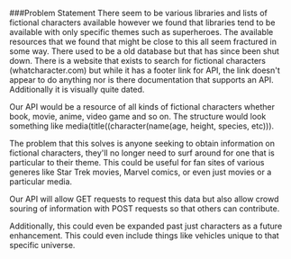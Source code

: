 ###Problem Statement
There seem to be various libraries and lists of fictional characters available however we found that libraries tend to be available with only specific themes such as superheroes. The available resources that we found that might be close to this all seem fractured in some way. There used to be a old database but that has since been shut down. There is a website that exists to search for fictional characters (whatcharacter.com) but while it has a footer link for API, the link doesn't appear to do anything nor is there documentation that supports an API. Additionally it is visually quite dated.

Our API would be a resource of all kinds of fictional characters whether book, movie, anime, video game and so on. The structure would look something like media(title((character(name(age, height, species, etc))).

The problem that this solves is anyone seeking to obtain information on fictional characters, they'll no longer need to surf around for one that is particular to their theme. This could be useful for fan sites of various generes like Star Trek movies, Marvel comics, or even just movies or a particular media.

Our API will allow GET requests to request this data but also allow crowd souring of information with POST requests so that others can contribute.

Additionally, this could even be expanded past just characters as a future enhancement. This could even include things like vehicles unique to that specific universe.